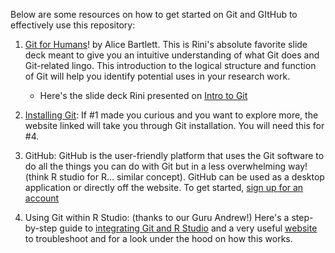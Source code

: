 Below are some resources on how to get started on Git and GItHub to effectively use this repository:

1) [Git for Humans](https://speakerdeck.com/alicebartlett/git-for-humans)! by Alice Bartlett. This is Rini's absolute favorite slide deck meant to give you an intuitive understanding of what Git does and Git-related lingo. This introduction to the logical structure and function of Git will help you identify potential uses in your research work. 
	* Here's the slide deck Rini presented on [Intro to Git](https://github.com/rinivarg/ReproRehab2024-Pod3/blob/main/Git%20and%20GitHub/Intro_to_Git.pdf)

2) [Installing Git](https://git-scm.com/book/en/v2/Getting-Started-Installing-Git): If #1 made you curious and you want to explore more, the website linked will take you through Git installation. You will need this for #4.

3) GitHub: GitHub is the user-friendly platform that uses the Git software to do all the things you can do with Git but in a less overwhelming way! (think R studio for R... similar concept). GitHub can be used as a desktop application or directly off the website. To get started, [sign up for an account](https://github.com/signup?ref_cta=Sign+up&ref_loc=header+logged+out&ref_page=%2F&source=header-home)

4) Using Git within R Studio: (thanks to our Guru Andrew!) Here's a step-by-step guide to [integrating Git and R Studio](https://github.com/rinivarg/ReproRehab2024-Pod3/blob/main/Materials/Bonus/Github%20integration%20in%20Rstudio%20-%20How%20to%20download%20the%20repo%20into%20Rstudio%20and%20keep%20it%20updated%20on%20your%20local%20machine..pdf) and a very useful [website](https://happygitwithr.com/fork-and-clone#fork-configure-upstream) to troubleshoot and for a look under the hood on how this works.
